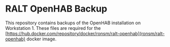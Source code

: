 # RALT OpenHAB Backup

This repository contains backups of the OpenHAB installation on Workstation 1. These files are required for the [https://hub.docker.com/repository/docker/ronsm/ralt-openhab](ronsm/ralt-openhab) docker image.
